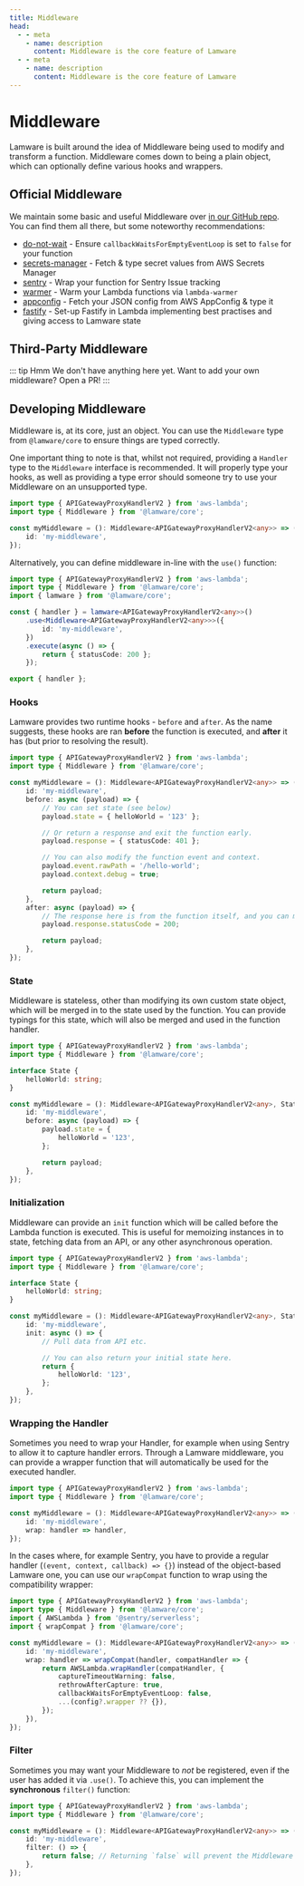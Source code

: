 ```yaml
---
title: Middleware
head:
  - - meta
    - name: description
      content: Middleware is the core feature of Lamware
  - - meta
    - name: description
      content: Middleware is the core feature of Lamware
---
```


# Middleware

Lamware is built around the idea of Middleware being used to modify and transform a function. Middleware comes down to being a plain object, which can optionally define various hooks and wrappers.

## Official Middleware

We maintain some basic and useful Middleware over [in our GitHub repo](https://github.com/tnotifier/lamware/tree/master/packages). You can find them all there, but some noteworthy recommendations:

- [do-not-wait](https://github.com/tnotifier/lamware/tree/master/packages/do-not-wait) - Ensure `callbackWaitsForEmptyEventLoop` is set to `false` for your function
- [secrets-manager](https://github.com/tnotifier/lamware/tree/master/packages/secrets-manager) - Fetch & type secret values from AWS Secrets Manager
- [sentry](https://github.com/tnotifier/lamware/tree/master/packages/sentry) - Wrap your function for Sentry Issue tracking
- [warmer](https://github.com/tnotifier/lamware/tree/master/packages/warmer) - Warm your Lambda functions via `lambda-warmer`
- [appconfig](https://github.com/tnotifier/lamware/tree/master/packages/appconfig) - Fetch your JSON config from AWS AppConfig & type it
- [fastify](https://github.com/tnotifier/lamware/tree/master/packages/fastify) - Set-up Fastify in Lambda implementing best practises and giving access to Lamware state

## Third-Party Middleware

::: tip Hmm
We don't have anything here yet. Want to add your own middleware? Open a PR!
:::

## Developing Middleware

Middleware is, at its core, just an object. You can use the `Middleware` type from `@lamware/core` to ensure things are typed correctly.

One important thing to note is that, whilst not required, providing a `Handler` type to the `Middleware` interface is recommended. It will properly type your hooks, as well as providing a type error should someone try to use your Middleware on an unsupported type.

```typescript
import type { APIGatewayProxyHandlerV2 } from 'aws-lambda';
import type { Middleware } from '@lamware/core';

const myMiddleware = (): Middleware<APIGatewayProxyHandlerV2<any>> => ({
    id: 'my-middleware',
});
```

Alternatively, you can define middleware in-line with the `use()` function:

```typescript
import type { APIGatewayProxyHandlerV2 } from 'aws-lambda';
import type { Middleware } from '@lamware/core';
import { lamware } from '@lamware/core';

const { handler } = lamware<APIGatewayProxyHandlerV2<any>>()
    .use<Middleware<APIGatewayProxyHandlerV2<any>>>({
        id: 'my-middleware',
    })
    .execute(async () => {
        return { statusCode: 200 };
    });

export { handler };
```

### Hooks

Lamware provides two runtime hooks - `before` and `after`. As the name suggests, these hooks are ran **before** the function is executed, and **after** it has (but prior to resolving the result).

```typescript
import type { APIGatewayProxyHandlerV2 } from 'aws-lambda';
import type { Middleware } from '@lamware/core';

const myMiddleware = (): Middleware<APIGatewayProxyHandlerV2<any>> => ({
    id: 'my-middleware',
    before: async (payload) => {
        // You can set state (see below)
        payload.state = { helloWorld = '123' };

        // Or return a response and exit the function early.
        payload.response = { statusCode: 401 };

        // You can also modify the function event and context.
        payload.event.rawPath = '/hello-world';
        payload.context.debug = true;

        return payload;
    },
    after: async (payload) => {
        // The response here is from the function itself, and you can modify it.
        payload.response.statusCode = 200;

        return payload;
    },
});
```

### State

Middleware is stateless, other than modifying its own custom state object, which will be merged in to the state used by the function. You can provide typings for this state, which will also be merged and used in the function handler.

```typescript
import type { APIGatewayProxyHandlerV2 } from 'aws-lambda';
import type { Middleware } from '@lamware/core';

interface State {
    helloWorld: string;
}

const myMiddleware = (): Middleware<APIGatewayProxyHandlerV2<any>, State> => ({
    id: 'my-middleware',
    before: async (payload) => {
        payload.state = {
            helloWorld = '123',
        };

        return payload;
    },
});
```

### Initialization

Middleware can provide an `init` function which will be called before the Lambda function is executed. This is useful for memoizing instances in to state, fetching data from an API, or any other asynchronous operation.

```typescript
import type { APIGatewayProxyHandlerV2 } from 'aws-lambda';
import type { Middleware } from '@lamware/core';

interface State {
    helloWorld: string;
}

const myMiddleware = (): Middleware<APIGatewayProxyHandlerV2<any>, State> => ({
    id: 'my-middleware',
    init: async () => {
        // Pull data from API etc.

        // You can also return your initial state here.
        return {
            helloWorld: '123',
        };
    },
});
```

### Wrapping the Handler

Sometimes you need to wrap your Handler, for example when using Sentry to allow it to capture handler errors. Through a Lamware middleware, you can provide a wrapper function that will automatically be used for the executed handler.

```typescript
import type { APIGatewayProxyHandlerV2 } from 'aws-lambda';
import type { Middleware } from '@lamware/core';

const myMiddleware = (): Middleware<APIGatewayProxyHandlerV2<any>> => ({
    id: 'my-middleware',
    wrap: handler => handler,
});
```

In the cases where, for example Sentry, you have to provide a regular handler (`(event, context, callback) => {}`) instead of the object-based Lamware one, you can use our `wrapCompat` function to wrap using the compatibility wrapper:

```typescript
import type { APIGatewayProxyHandlerV2 } from 'aws-lambda';
import type { Middleware } from '@lamware/core';
import { AWSLambda } from '@sentry/serverless';
import { wrapCompat } from '@lamware/core';

const myMiddleware = (): Middleware<APIGatewayProxyHandlerV2<any>> => ({
    id: 'my-middleware',
    wrap: handler => wrapCompat(handler, compatHandler => {
        return AWSLambda.wrapHandler(compatHandler, {
            captureTimeoutWarning: false,
            rethrowAfterCapture: true,
            callbackWaitsForEmptyEventLoop: false,
            ...(config?.wrapper ?? {}),
        });
    }),
});
```

### Filter

Sometimes you may want your Middleware to _not_ be registered, even if the user has added it via `.use()`. To achieve this, you can implement the **synchronous** `filter()` function:

```typescript
import type { APIGatewayProxyHandlerV2 } from 'aws-lambda';
import type { Middleware } from '@lamware/core';

const myMiddleware = (): Middleware<APIGatewayProxyHandlerV2<any>> => ({
    id: 'my-middleware',
    filter: () => {
        return false; // Returning `false` will prevent the Middleware being registered.
    },
});
```
